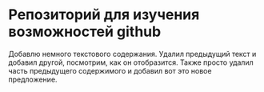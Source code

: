 # Репозиторий для изучения возможностей github

Добавлю немного текстового содержания. 
Удалил предыдущий текст и добавил другой, посмотрим, как он отобразится.
Также просто удалил часть предыдущего содержимого и добавил вот это новое предложение.

